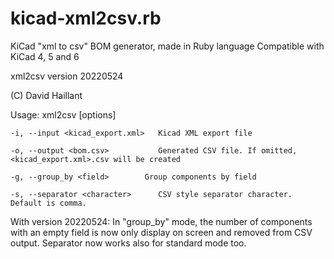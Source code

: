 # kicad-xml2csv.rb
KiCad "xml to csv" BOM generator, made in Ruby language
Compatible with KiCad 4, 5 and 6

xml2csv version 20220524

(C) David Haillant

Usage: xml2csv [options]

    -i, --input <kicad_export.xml>   Kicad XML export file
    
    -o, --output <bom.csv>           Generated CSV file. If omitted, <kicad_export.xml>.csv will be created
    
    -g, --group_by <field>        Group components by field
    
    -s, --separator <character>      CSV style separator character. Default is comma.



With version 20220524:
In "group_by" mode, the number of components with an empty field is now only display on screen and removed from CSV output.
Separator now works also for standard mode too.


